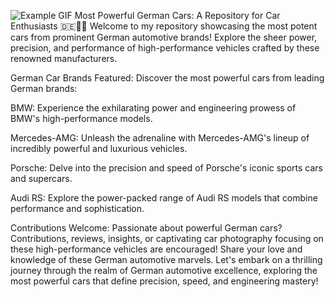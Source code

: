 ![Example GIF](/Images/MasterPiece.gif)
Most Powerful German Cars: A Repository for Car Enthusiasts 🇩🇪🚗💨
Welcome to my repository showcasing the most potent cars from prominent German automotive brands! Explore the sheer power, precision, and performance of high-performance vehicles crafted by these renowned manufacturers.

German Car Brands Featured:
Discover the most powerful cars from leading German brands:

BMW: Experience the exhilarating power and engineering prowess of BMW's high-performance models.

Mercedes-AMG: Unleash the adrenaline with Mercedes-AMG's lineup of incredibly powerful and luxurious vehicles.

Porsche: Delve into the precision and speed of Porsche's iconic sports cars and supercars.

Audi RS: Explore the power-packed range of Audi RS models that combine performance and sophistication.

Contributions Welcome:
Passionate about powerful German cars? Contributions, reviews, insights, or captivating car photography focusing on these high-performance vehicles are encouraged! Share your love and knowledge of these German automotive marvels.
Let's embark on a thrilling journey through the realm of German automotive excellence, exploring the most powerful cars that define precision, speed, and engineering mastery!

